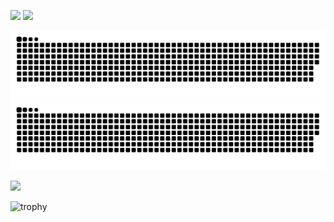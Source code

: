![](https://github-profile-summary-cards.vercel.app/api/cards/stats?username=moritanuki)
![](https://github-profile-summary-cards.vercel.app/api/cards/repos-per-language?username=moritanuki)

![github contribution grid snake animation](https://raw.githubusercontent.com/Kazuki0320/Kazuki0320/output/github-contribution-grid-snake.svg#gh-light-mode-only)
![github contribution grid snake animation](https://raw.githubusercontent.com/Kazuki0320/Kazuki0320/output/github-contribution-grid-snake-dark.svg#gh-dark-mode-only)

![](https://github-profile-summary-cards.vercel.app/api/cards/profile-details?username=moritanuki)

![trophy](https://github-profile-trophy.vercel.app/?username=moritanuki&column=5&margin-w=30&margin-h=15)
